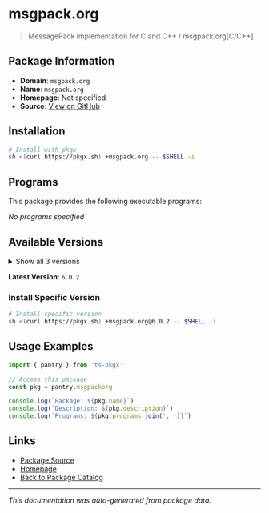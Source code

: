 # msgpack.org

> MessagePack implementation for C and C++ / msgpack.org[C/C++]

## Package Information

- **Domain**: `msgpack.org`
- **Name**: `msgpack.org`
- **Homepage**: Not specified
- **Source**: [View on GitHub](https://github.com/pkgxdev/pantry/tree/main/projects/msgpack.org/package.yml)

## Installation

```bash
# Install with pkgx
sh <(curl https://pkgx.sh) +msgpack.org -- $SHELL -i
```

## Programs

This package provides the following executable programs:

*No programs specified*

## Available Versions

<details>
<summary>Show all 3 versions</summary>

- `6.0.2`, `6.0.1`, `6.0.0`

</details>

**Latest Version**: `6.0.2`

### Install Specific Version

```bash
# Install specific version
sh <(curl https://pkgx.sh) +msgpack.org@6.0.2 -- $SHELL -i
```

## Usage Examples

```typescript
import { pantry } from 'ts-pkgx'

// Access this package
const pkg = pantry.msgpackorg

console.log(`Package: ${pkg.name}`)
console.log(`Description: ${pkg.description}`)
console.log(`Programs: ${pkg.programs.join(', ')}`)
```

## Links

- [Package Source](https://github.com/pkgxdev/pantry/tree/main/projects/msgpack.org/package.yml)
- [Homepage](#)
- [Back to Package Catalog](../package-catalog.md)

---

*This documentation was auto-generated from package data.*
